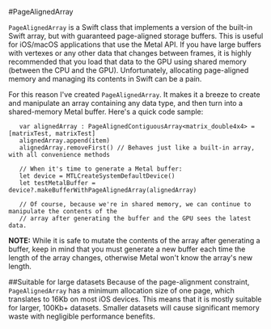 #PageAlignedArray

`PageAlignedArray` is a Swift class that implements a version of the built-in Swift array, but with guaranteed page-aligned storage buffers.
This is useful for iOS/macOS applications that use the Metal API. If you have large buffers with vertexes or any other data that changes between frames, it is highly recommended that you load that data to the GPU using shared memory (between the CPU and the GPU). Unfortunately, allocating page-aligned memory and managing its contents in Swift can be a pain. 

For this reason I've created `PageAlignedArray`. It makes it a breeze to create and manipulate an array containing any data type, and then turn into a shared-memory Metal buffer. Here's a quick code sample:
```
   var alignedArray : PageAlignedContiguousArray<matrix_double4x4> = [matrixTest, matrixTest]
   alignedArray.append(item)
   alignedArray.removeFirst() // Behaves just like a built-in array, with all convenience methods
    
   // When it's time to generate a Metal buffer:
   let device = MTLCreateSystemDefaultDevice()
   let testMetalBuffer = device?.makeBufferWithPageAlignedArray(alignedArray)

   // Of course, because we're in shared memory, we can continue to manipulate the contents of the 
   // array after generating the buffer and the GPU sees the latest data.  
```

**NOTE:** While it is safe to mutate the contents of the array after generating a buffer, keep in mind that you must generate a new buffer each time the length of the array changes, otherwise Metal won't know the array's new length.

##Suitable for large datasets
Because of the page-alignment constraint, `PageAlignedArray` has a minimum allocation size of one page, which translates to 16Kb on most iOS devices. This means that it is mostly suitable for larger, 100Kb+ datasets. Smaller datasets will cause significant memory waste with negligible performance benefits. 
